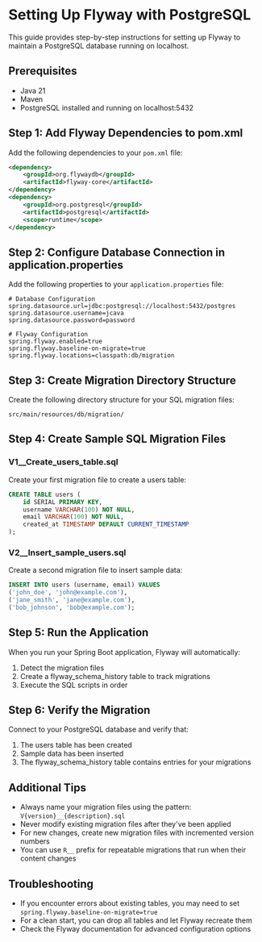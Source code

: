# Setting Up Flyway with PostgreSQL

This guide provides step-by-step instructions for setting up Flyway to maintain a PostgreSQL database running on localhost.

## Prerequisites

- Java 21
- Maven
- PostgreSQL installed and running on localhost:5432

## Step 1: Add Flyway Dependencies to pom.xml

Add the following dependencies to your `pom.xml` file:

```xml
<dependency>
    <groupId>org.flywaydb</groupId>
    <artifactId>flyway-core</artifactId>
</dependency>
<dependency>
    <groupId>org.postgresql</groupId>
    <artifactId>postgresql</artifactId>
    <scope>runtime</scope>
</dependency>
```

## Step 2: Configure Database Connection in application.properties

Add the following properties to your `application.properties` file:

```properties
# Database Configuration
spring.datasource.url=jdbc:postgresql://localhost:5432/postgres
spring.datasource.username=jcava
spring.datasource.password=password

# Flyway Configuration
spring.flyway.enabled=true
spring.flyway.baseline-on-migrate=true
spring.flyway.locations=classpath:db/migration
```

## Step 3: Create Migration Directory Structure

Create the following directory structure for your SQL migration files:

```
src/main/resources/db/migration/
```

## Step 4: Create Sample SQL Migration Files

### V1__Create_users_table.sql

Create your first migration file to create a users table:

```sql
CREATE TABLE users (
    id SERIAL PRIMARY KEY,
    username VARCHAR(100) NOT NULL,
    email VARCHAR(100) NOT NULL,
    created_at TIMESTAMP DEFAULT CURRENT_TIMESTAMP
);
```

### V2__Insert_sample_users.sql

Create a second migration file to insert sample data:

```sql
INSERT INTO users (username, email) VALUES
('john_doe', 'john@example.com'),
('jane_smith', 'jane@example.com'),
('bob_johnson', 'bob@example.com');
```

## Step 5: Run the Application

When you run your Spring Boot application, Flyway will automatically:
1. Detect the migration files
2. Create a flyway_schema_history table to track migrations
3. Execute the SQL scripts in order

## Step 6: Verify the Migration

Connect to your PostgreSQL database and verify that:
1. The users table has been created
2. Sample data has been inserted
3. The flyway_schema_history table contains entries for your migrations

## Additional Tips

- Always name your migration files using the pattern: `V{version}__{description}.sql`
- Never modify existing migration files after they've been applied
- For new changes, create new migration files with incremented version numbers
- You can use `R__` prefix for repeatable migrations that run when their content changes

## Troubleshooting

- If you encounter errors about existing tables, you may need to set `spring.flyway.baseline-on-migrate=true`
- For a clean start, you can drop all tables and let Flyway recreate them
- Check the Flyway documentation for advanced configuration options
